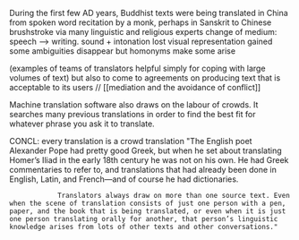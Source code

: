 During the first few AD years, Buddhist texts were being translated in China from spoken word recitation by a monk, perhaps in Sanskrit to Chinese brushstroke via many linguistic and religious experts
	change of medium: speech --> writing.
		sound + intonation lost
		visual representation gained
		some ambiguities disappear but homonyms make some arise

(examples of teams of translators helpful simply for coping with large volumes of text) 
	but also to come to agreements on producing text that is acceptable to its users
	// [[mediation and the avoidance of conflict]]

Machine translation software also draws on the labour of crowds. It searches many previous translations in order to find the best fit for whatever phrase you ask it to translate.

CONCL: every translation is a crowd translation
				"The English poet Alexander Pope had pretty good Greek, but when he set about translating Homer’s Iliad in the early 18th century he was not on his own. He had Greek commentaries to refer to, and translations that had already been done in English, Latin, and French—and of course he had dictionaries.
				
				Translators always draw on more than one source text. Even when the scene of translation consists of just one person with a pen, paper, and the book that is being translated, or even when it is just one person translating orally for another, that person’s linguistic knowledge arises from lots of other texts and other conversations."